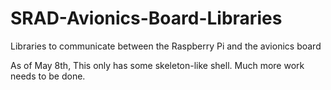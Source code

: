 # SRAD-Avionics-Board-Libraries
Libraries to communicate between the Raspberry Pi and the avionics board

As of May 8th, This only has some skeleton-like shell. 
Much more work needs to be done.
